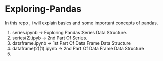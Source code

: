 # Exploring-Pandas
In this repo ,  i will explain basics and some important concepts of pandas.
1. series.ipynb -> Exploring Pandas Series Data Structure.
2. series(2).ipyb -> 2nd Part Of Series.
3. dataframe.ipynb -> 1st Part Of Data Frame Data Structure
4. dataframe(2)(1).ipynb -> 2nd Part Of Data Frame Data Structure
5. 
